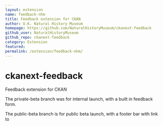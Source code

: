 ```yaml
---
layout: extension
name: feedback-nhm
title: Feedback extension for CKAN
author: U.K. Natural History Museum
homepage: https://github.com/NaturalHistoryMuseum/ckanext-feedback
github_user: NaturalHistoryMuseum
github_repo: ckanext-feedback
category: Extension
featured: 
permalink: /extension/feedback-nhm/
---
```



ckanext-feedback
================

Feedback extension for CKAN

The private-beta branch was for internal launch, with a built in feedback form.

The public-beta branch is for public beta launch, with a footer bar with link to 

